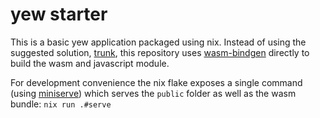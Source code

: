 # yew starter

This is a basic yew application packaged using nix.
Instead of using the suggested solution, [trunk](https://github.com/thedodd/trunk), this repository uses [wasm-bindgen](https://github.com/rustwasm/wasm-bindgen) directly to build the wasm and javascript module.

For development convenience the nix flake exposes a single command (using [miniserve](https://github.com/svenstaro/miniserve)) which serves the `public` folder as well as the wasm bundle: `nix run .#serve`
